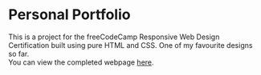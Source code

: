# Personal Portfolio

This is a project for the freeCodeCamp Responsive Web Design Certification built using pure HTML and CSS. One of my favourite designs so far.
</br>
You can view the completed webpage <a href="https://flourishing-axolotl-c19157.netlify.app/">here</a>.

